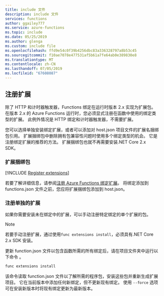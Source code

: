 ```yaml
---
title: include 文件
description: include 文件
services: functions
author: ggailey777
ms.service: azure-functions
ms.topic: include
ms.date: 05/25/2019
ms.author: glenga
ms.custom: include file
ms.openlocfilehash: ffd9e54c0f39b4256dbc83a336328797a8b53c45
ms.sourcegitcommit: f10ae7078e477531af5b61a7fe64ab0e389830e8
ms.translationtype: MT
ms.contentlocale: zh-CN
ms.lasthandoff: 07/05/2019
ms.locfileid: "67608087"
---
```

## <a name="register-extensions"></a>注册扩展

除了 HTTP 和计时器触发器，Functions 绑定在运行时版本 2.x 实现为扩展包。 在版本 2.x 的 Azure Functions 运行时，您必须显式注册在函数中使用的绑定类型的扩展。 此例外情况是 HTTP 绑定和计时器触发器，不需要扩展。

您可以选择单独安装绑定扩展，或者可以添加对 host.json 项目文件的扩展名捆绑包引用。 扩展捆绑包中删除拥有包兼容性问题时使用多个绑定类型的机会。 它是注册绑定扩展的推荐的方法。 扩展捆绑包也就不再需要安装.NET Core 2.x SDK。 

### <a name="extension-bundles"></a>扩展捆绑包

[!INCLUDE [Register extensions](functions-extension-bundles.md)]

若要了解详细信息，请参阅[注册 Azure Functions 绑定扩展](../articles/azure-functions/functions-bindings-register.md#extension-bundles)。 将绑定添加到 functions.json 文件之前，您应将扩展捆绑包添加到 host.json。

### <a name="register-individual-extensions"></a>注册单独的扩展

如果你需要安装未在绑定中的扩展，可以手动注册特定绑定的单个扩展的包。 

> [!NOTE]
> 若要手动注册扩展，通过使用`func extensions install`，必须具有.NET Core 2.x SDK 安装。

更新 function.json 文件以包含函数所需的所有绑定后，请在项目文件夹中运行以下命令  。

```bash
func extensions install
```

该命令读取 function.json  文件以了解所需的程序包，安装这些包并重新生成扩展项目。 它在当前版本中添加任何新绑定，但不更新现有绑定。 使用 `--force` 选项可在安装新版本时将现有绑定更新为最新版本。